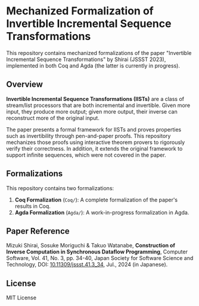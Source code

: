# Mechanized Formalization of Invertible Incremental Sequence Transformations

This repository contains mechanized formalizations of the paper "Invertible Incremental Sequence Transformations" by Shirai (JSSST 2023), implemented in both Coq and Agda (the latter is currently in progress).

## Overview

**Invertible Incremental Sequence Transformations (IISTs)** are a class of stream/list processors that are both incremental and invertible. Given more input, they produce more output; given more output, their inverse can reconstruct more of the original input.

The paper presents a formal framework for IISTs and proves properties such as invertibility through pen-and-paper proofs. This repository mechanizes those proofs using interactive theorem provers to rigorously verify their correctness. In addition, it extends the original framework to support infinite sequences, which were not covered in the paper.

## Formalizations

This repository contains two formalizations:

1. **Coq Formalization** (`Coq/`): A complete formalization of the paper's results in Coq.
2. **Agda Formalization** (`Agda/`): A work-in-progress formalization in Agda.

## Paper Reference

Mizuki Shirai, Sosuke Moriguchi & Takuo Watanabe, **Construction of Inverse Computation in Synchronous Dataflow Programming**, Computer Software, Vol. 41, No. 3, pp. 34-40, Japan Society for Software Science and Technology, DOI: [10.11309/jssst.41.3_34](https://doi.org/10.11309/jssst.41.3_34), Jul., 2024 (in Japanese).

## License

MIT License

